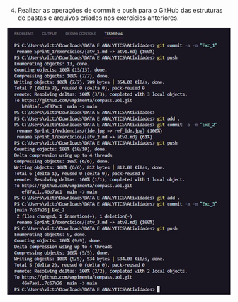 4) Realizar as operações de commit e push para o GitHub das estruturas de pastas e arquivos criados nos exercícios anteriores.

![Commit](https://github.com/vmpimenta/compass.uol/blob/main/Sprint_1/evidencias/commit_push.jpg)
